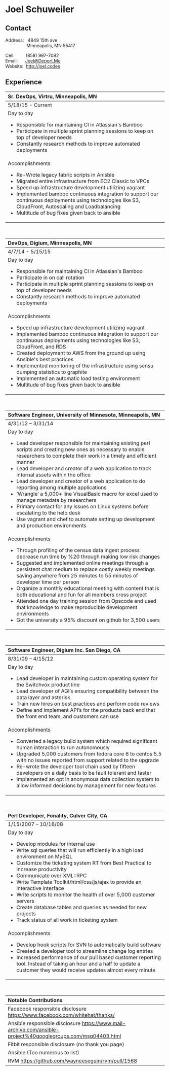 Joel Schuweiler
===============

Contact
-------
Address: 
&nbsp;
4849 15th ave   
&nbsp;&nbsp;&nbsp;&nbsp;&nbsp;&nbsp;&nbsp;&nbsp;&nbsp;&nbsp;&nbsp;&nbsp;&nbsp;&nbsp;&nbsp;&nbsp;
Minneapolis, MN 55417

Cell: &nbsp;&nbsp;&nbsp;&nbsp;&nbsp;&nbsp;&nbsp;&nbsp;(858) 997-7092  
Email: &nbsp;&nbsp;&nbsp;&nbsp;&nbsp;Joel@Deport.Me  
Website: &nbsp;http://joel.codes  

Experience
----------

|Sr. DevOps, Virtru, Minneapolis, MN|
|:-|
|5/18/15 - Current|
| Day to day <ul><li>Responsible for maintaining CI in Atlassian's Bamboo</li><li>Participate in multiple sprint planning sessions to keep on top of developer needs</li><li>Constantly research methods to improve automated deployments</li></ul>|
| Accomplishments <ul><li>Re-Wrote legacy fabric scripts in Anisble</li><li>Migrated entire infrastructure from EC2 Classic to VPCs</li><li>Speed up infrastructure development utilizing vagrant</li><li>Implemented bamboo continuous integration to support our continuous deployments using technologies like S3, CloudFront, Autoscaling and Loadbalancing</li><li>Multitude of bug fixes given back to ansible</li></ul>

<br>

|DevOps, Digium, Minneapolis, MN|
|:-|
|4/7/14 - 5/15/15|
| Day to day <ul><li>Responsible for maintaining CI in Atlassian's Bamboo</li><li>Participate in on call rotation</li><li>Participate in multiple sprint planning sessions to keep on top of developer needs</li><li>Constantly research methods to improve automated deployments</li></ul>|
| Accomplishments <ul><li>Speed up infrastructure development utilizing vagrant</li><li>Implemented bamboo continuous integration to support our continuous deployments using technologies like S3, CloudFront, and RDS</li><li>Created deployment to AWS from the ground up using Ansible's best practices</li><li>Implemented monitoring of the infrastructure using sensu dumping statistics to graphite</li><li>Implemented an automatic load testing environment </li><li>Multitude of bug fixes given back to ansible</li></ul>

<br>

|Software Engineer, University of Minnesota, Minneapolis, MN|
|:-|
|4/31/12 – 3/31/14|
| Day to day <ul><li>Lead developer responsible for maintaining existing perl scripts and creating new ones as necessary to enable researchers to complete their work in a timely and efficient manner</li><li>Lead developer and creator of a web application to track internal assets within the office</li><li>Lead developer and creator of a web application to do reporting among multiple applications</li><li>‘Wrangle’ a 5,000+ line VisualBasic macro for excel used to manage metadata by researchers</li><li>Primary contact for any issues on Linux systems before escalating to the help desk</li><li>Use vagrant and chef to automate setting up development and production environments</li></ul>|
|Accomplishments <ul><li>Through profiling of the census data ingest process decrease run time by %20 through making low risk changes</li><li>Suggested and implemented online meetings through a persistent chat medium to replace costly weekly meetings saving anywhere from 25 minutes to 55 minutes of developer time per person</li><li>Organize a monthly educational meeting with content that is both educational and fun for all members cross project</li><li>Attended one day training session from Opscode and used that knowledge to make reproducible development environments </li><li>Got the university a 95% discount on github for 3,500 users|

<br>

|Software Engineer, Digium Inc. San Diego, CA|
|:-|
|8/31/09 – 4/15/12|
| Day to day <ul><li>Lead developer in maintaining custom operating system for the Switchvox product line</li><li>Lead developer of AGI’s ensuring compatibility between the data layer and asterisk</li><li>Train new hires on best practices and perform code reviews</li><li>Define and implement API’s for the products back end that the front end team, and customers can use</li></ul>
|Accomplishments <ul><li>Converted a legacy build system which required significant human interaction to run autonomously</li><li>Upgraded 5,000 customers from fedora core 6 to centos 5.5 with no issues reported from support related to the upgrade</li><li>Re-wrote the developer tool chain used by fifteen developers on a daily basis to be fault tolerant and faster</li><li>Implemented an opt in anonymous data collection system to allow informed decisions by management for new features</li></ul>

<br>

|Perl Developer, Fonality, Culver City, CA|
|:-|
|1/15/2007 – 10/16/08|
|Day to day <ul><li>Develop modules for internal use</li><li>Write sql queries that will run efficiently in a high load environment on MySQL</li><li>Customize the ticketing system RT from Best Practical to increase productivity</li><li>Communicate over XML::RPC</li><li>Write Template Toolkit/html/css/js/ajax to provide an interactive interface</li><li>Write scripts to monitor the health of over 5,000 customer servers</li><li>Create database tables and queries as needed for new projects</li><li>Track status of all work in ticketing system</li></ul>
|Accomplishments <ul><li>Develop hook scripts for SVN to automatically build software</li><li>Created a developer tool to streamline change log entries</li><li>Increased performance of our pull based customer reporting tool. Instead of taking an hour and a half to update a customer they would receive updates almost every minute</li></ul>

<br>

|Notable Contributions|
|:-|
|Facebook responsible disclosure https://www.facebook.com/whitehat/thanks/|
|Ansible responsible disclosure https://www.mail-archive.com/ansible-project%40googlegroups.com/msg04403.html|
|Fitbit responsible disclosure (no thank you page)|
|Ansible (Too numerous to list)|
|RVM https://github.com/wayneeseguin/rvm/pull/1568|
